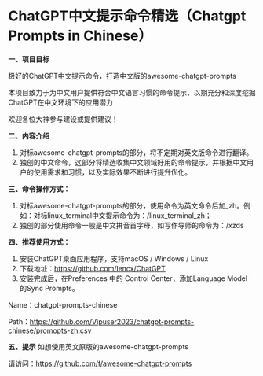 # ChatGPT中文提示命令精选（Chatgpt Prompts in Chinese）

**一、项目目标**

极好的ChatGPT中文提示命令，打造中文版的awesome-chatgpt-prompts

本项目致力于为中文用户提供符合中文语言习惯的命令提示，以期充分和深度挖掘ChatGPT在中文环境下的应用潜力

欢迎各位大神参与建设或提供建议！

**二、内容介绍**

1. 对标awesome-chatgpt-prompts的部分，将不定期对英文版命令进行翻译。
2. 独创的中文命令，这部分将精选收集中文领域好用的命令提示，并根据中文用户的使用需求和习惯，以及实际效果不断进行提升优化。

**三、命令操作方式：**

1. 对标awesome-chatgpt-prompts的部分，使用命令为英文命令后加_zh。例如：对标linux_terminal中文提示命令为：/linux_terminal_zh；
2. 独创的部分使用命令一般是中文拼音首字母，如写作导师的命令为：/xzds

**四、推荐使用方式：**

1. 安装ChatGPT桌面应用程序，支持macOS / Windows / Linux
2. 下载地址：https://github.com/lencx/ChatGPT
3. 安装完成后，在Preferences 中的 Control Center，添加Language Model 的Sync Prompts。

Name：chatgpt-prompts-chinese

Path：https://github.com/Vipuser2023/chatgpt-prompts-chinese/promopts-zh.csv

**五、提示**
如想使用英文原版的awesome-chatgpt-prompts 

请访问：https://github.com/f/awesome-chatgpt-prompts
